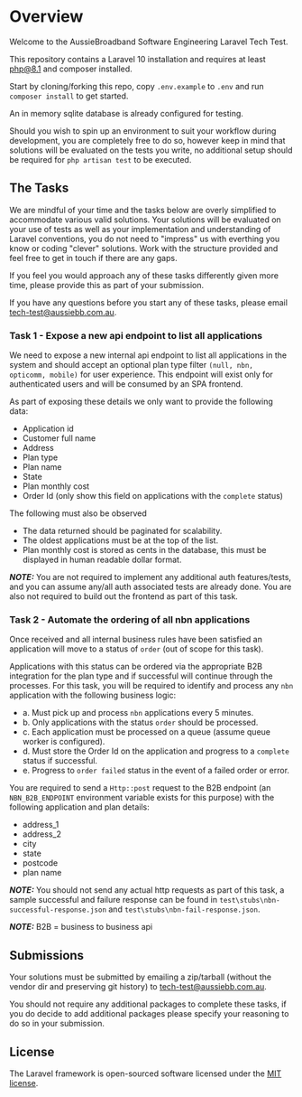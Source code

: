 # Overview

Welcome to the AussieBroadband Software Engineering Laravel Tech Test.

This repository contains a Laravel 10 installation and requires at least php@8.1 and composer installed.

Start by cloning/forking this repo, copy `.env.example` to `.env` and run `composer install` to get started.

An in memory sqlite database is already configured for testing.

Should you wish to spin up an environment to suit your workflow during development, you are completely free to do so, however keep in mind that solutions will be evaluated on the tests you write, no additional setup should be required for `php artisan test` to be executed.

## The Tasks

We are mindful of your time and the tasks below are overly simplified to accommodate various valid solutions. Your solutions will be evaluated on your use of tests as well as your implementation and understanding of Laravel conventions, you do not need to "impress" us with everthing you know or coding "clever" solutions. Work with the structure provided and feel free to get in touch if there are any gaps.

If you feel you would approach any of these tasks differently given more time, please provide this as part of your submission.

If you have any questions before you start any of these tasks, please email tech-test@aussiebb.com.au.

### Task 1 - Expose a new api endpoint to list all applications

We need to expose a new internal api endpoint to list all applications in the system and should accept an optional plan type filter `(null, nbn, opticomm, mobile)` for user experience. This endpoint will exist only for authenticated users and will be consumed by an SPA frontend.

As part of exposing these details we only want to provide the following data:
- Application id
- Customer full name
- Address
- Plan type
- Plan name
- State
- Plan monthly cost
- Order Id (only show this field on applications with the `complete` status)

The following must also be observed
- The data returned should be paginated for scalability.
- The oldest applications must be at the top of the list.
- Plan monthly cost is stored as cents in the database, this must be displayed in human readable dollar format.

***NOTE:*** You are not required to implement any additional auth features/tests, and you can assume any/all auth associated tests are already done. You are also not required to build out the frontend as part of this task.

### Task 2 - Automate the ordering of all nbn applications

Once received and all internal business rules have been satisfied an application will move to a status of `order` (out of scope for this task).

Applications with this status can be ordered via the appropriate B2B integration for the plan type and if successful will continue through the processes. For this task, you will be required to identify and process any `nbn` application with the following business logic:
- a. Must pick up and process `nbn` applications every 5 minutes.
- b. Only applications with the status `order` should be processed.
- c. Each application must be processed on a queue (assume queue worker is configured).
- d. Must store the Order Id on the application and progress to a `complete` status if successful.
- e. Progress to `order failed` status in the event of a failed order or error.

You are required to send a `Http::post` request to the B2B endpoint (an `NBN_B2B_ENDPOINT` environment variable exists for this purpose) with the following application and plan details:
- address_1
- address_2
- city
- state
- postcode
- plan name

***NOTE:*** You should not send any actual http requests as part of this task, a sample successful and failure response can be found in `test\stubs\nbn-successful-response.json` and `test\stubs\nbn-fail-response.json`.

***NOTE:*** B2B = business to business api

## Submissions

Your solutions must be submitted by emailing a zip/tarball (without the vendor dir and preserving git history) to 
tech-test@aussiebb.com.au.

You should not require any additional packages to complete these tasks, if you do decide to add additional packages please specify your reasoning to do so in your submission.

## License

The Laravel framework is open-sourced software licensed under the [MIT license](https://opensource.org/licenses/MIT).
